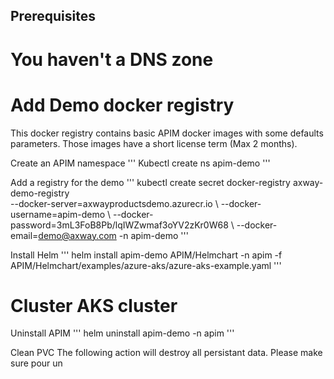 








## Prerequisites

# You haven't a DNS zone




# Add Demo docker registry
This docker registry contains basic APIM docker images with some defaults parameters.
Those images have a short license term (Max 2 months). 


Create an APIM namespace
'''
Kubectl create ns apim-demo
'''


Add a registry for the demo
'''
kubectl create secret docker-registry axway-demo-registry \
    --docker-server=axwayproductsdemo.azurecr.io \ --docker-username=apim-demo \ --docker-password=3mL3FoB8Pb/lqIWZwmaf3oYV2zKr0W68 \ --docker-email=demo@axway.com -n apim-demo
'''


Install Helm
'''
helm install apim-demo APIM/Helmchart -n apim -f APIM/Helmchart/examples/azure-aks/azure-aks-example.yaml
'''





# Cluster AKS cluster
Uninstall APIM
'''
helm uninstall apim-demo -n apim
'''

Clean PVC
The following action will destroy all persistant data. Please make sure pour un

